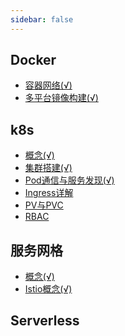 ```yaml
---
sidebar: false
---
```


## Docker

- [容器网络(√)](docker/network.md)
- [多平台镜像构建(√)](docker/buildx.md)
## k8s

- [概念(√)](k8s/k8s.md)
- [集群搭建(√)](k8s/k8s-cluster.md)
- [Pod通信与服务发现(√)](k8s/network.md)
- [Ingress详解]()
- [PV与PVC]()
- [RBAC]()


## 服务网格

- [概念(√)](service-mesh/service-mesh-1.md)
- [Istio概念(√)](service-mesh/service-mesh-2.md)

## Serverless
